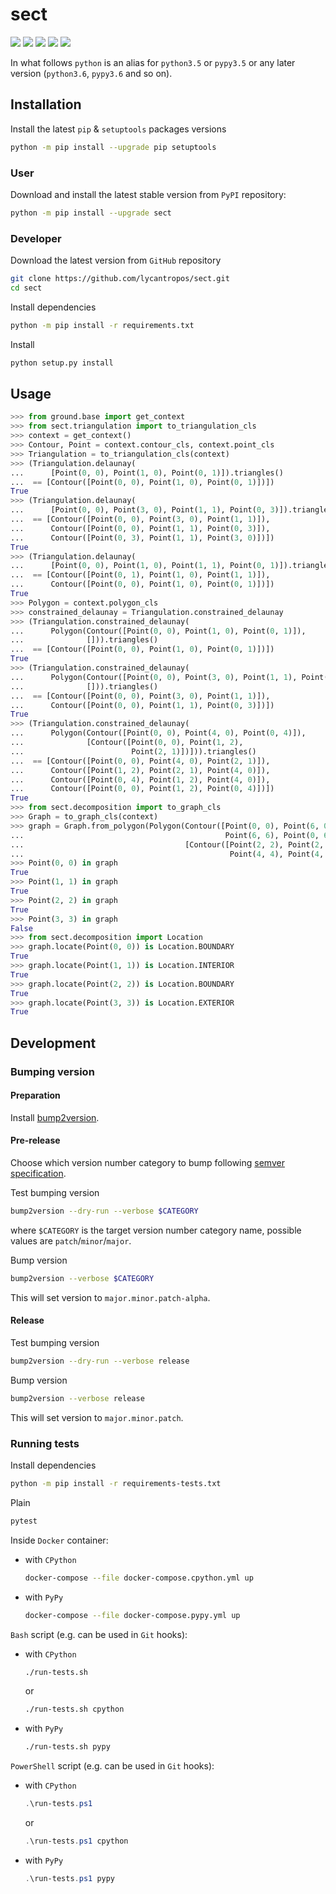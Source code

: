sect
====

[![](https://dev.azure.com/lycantropos/sect/_apis/build/status/lycantropos.sect?branchName=master)](https://dev.azure.com/lycantropos/sect/_build/latest?definitionId=23&branchName=master "Azure Pipelines")
[![](https://readthedocs.org/projects/sect/badge/?version=latest)](https://sect.readthedocs.io/en/latest "Documentation")
[![](https://codecov.io/gh/lycantropos/sect/branch/master/graph/badge.svg)](https://codecov.io/gh/lycantropos/sect "Codecov")
[![](https://img.shields.io/github/license/lycantropos/sect.svg)](https://github.com/lycantropos/sect/blob/master/LICENSE "License")
[![](https://badge.fury.io/py/sect.svg)](https://badge.fury.io/py/sect "PyPI")

In what follows `python` is an alias for `python3.5` or `pypy3.5`
or any later version (`python3.6`, `pypy3.6` and so on).

Installation
------------

Install the latest `pip` & `setuptools` packages versions
```bash
python -m pip install --upgrade pip setuptools
```

### User

Download and install the latest stable version from `PyPI` repository:
```bash
python -m pip install --upgrade sect
```

### Developer

Download the latest version from `GitHub` repository
```bash
git clone https://github.com/lycantropos/sect.git
cd sect
```

Install dependencies
```bash
python -m pip install -r requirements.txt
```

Install
```bash
python setup.py install
```

Usage
-----
```python
>>> from ground.base import get_context
>>> from sect.triangulation import to_triangulation_cls
>>> context = get_context()
>>> Contour, Point = context.contour_cls, context.point_cls
>>> Triangulation = to_triangulation_cls(context)
>>> (Triangulation.delaunay(
...      [Point(0, 0), Point(1, 0), Point(0, 1)]).triangles()
...  == [Contour([Point(0, 0), Point(1, 0), Point(0, 1)])])
True
>>> (Triangulation.delaunay(
...      [Point(0, 0), Point(3, 0), Point(1, 1), Point(0, 3)]).triangles()
...  == [Contour([Point(0, 0), Point(3, 0), Point(1, 1)]),
...      Contour([Point(0, 0), Point(1, 1), Point(0, 3)]),
...      Contour([Point(0, 3), Point(1, 1), Point(3, 0)])])
True
>>> (Triangulation.delaunay(
...      [Point(0, 0), Point(1, 0), Point(1, 1), Point(0, 1)]).triangles()
...  == [Contour([Point(0, 1), Point(1, 0), Point(1, 1)]),
...      Contour([Point(0, 0), Point(1, 0), Point(0, 1)])])
True
>>> Polygon = context.polygon_cls
>>> constrained_delaunay = Triangulation.constrained_delaunay
>>> (Triangulation.constrained_delaunay(
...      Polygon(Contour([Point(0, 0), Point(1, 0), Point(0, 1)]),
...              [])).triangles()
...  == [Contour([Point(0, 0), Point(1, 0), Point(0, 1)])])
True
>>> (Triangulation.constrained_delaunay(
...      Polygon(Contour([Point(0, 0), Point(3, 0), Point(1, 1), Point(0, 3)]),
...              [])).triangles()
...  == [Contour([Point(0, 0), Point(3, 0), Point(1, 1)]),
...      Contour([Point(0, 0), Point(1, 1), Point(0, 3)])])
True
>>> (Triangulation.constrained_delaunay(
...      Polygon(Contour([Point(0, 0), Point(4, 0), Point(0, 4)]),
...              [Contour([Point(0, 0), Point(1, 2),
...                        Point(2, 1)])])).triangles()
...  == [Contour([Point(0, 0), Point(4, 0), Point(2, 1)]),
...      Contour([Point(1, 2), Point(2, 1), Point(4, 0)]),
...      Contour([Point(0, 4), Point(1, 2), Point(4, 0)]),
...      Contour([Point(0, 0), Point(1, 2), Point(0, 4)])])
True
>>> from sect.decomposition import to_graph_cls
>>> Graph = to_graph_cls(context)
>>> graph = Graph.from_polygon(Polygon(Contour([Point(0, 0), Point(6, 0),
...                                             Point(6, 6), Point(0, 6)]),
...                                    [Contour([Point(2, 2), Point(2, 4),
...                                              Point(4, 4), Point(4, 2)])]))
>>> Point(0, 0) in graph
True
>>> Point(1, 1) in graph
True
>>> Point(2, 2) in graph
True
>>> Point(3, 3) in graph
False
>>> from sect.decomposition import Location
>>> graph.locate(Point(0, 0)) is Location.BOUNDARY
True
>>> graph.locate(Point(1, 1)) is Location.INTERIOR
True
>>> graph.locate(Point(2, 2)) is Location.BOUNDARY
True
>>> graph.locate(Point(3, 3)) is Location.EXTERIOR
True

```

Development
-----------

### Bumping version

#### Preparation

Install
[bump2version](https://github.com/c4urself/bump2version#installation).

#### Pre-release

Choose which version number category to bump following [semver
specification](http://semver.org/).

Test bumping version
```bash
bump2version --dry-run --verbose $CATEGORY
```

where `$CATEGORY` is the target version number category name, possible
values are `patch`/`minor`/`major`.

Bump version
```bash
bump2version --verbose $CATEGORY
```

This will set version to `major.minor.patch-alpha`. 

#### Release

Test bumping version
```bash
bump2version --dry-run --verbose release
```

Bump version
```bash
bump2version --verbose release
```

This will set version to `major.minor.patch`.

### Running tests

Install dependencies
```bash
python -m pip install -r requirements-tests.txt
```

Plain
```bash
pytest
```

Inside `Docker` container:
- with `CPython`
  ```bash
  docker-compose --file docker-compose.cpython.yml up
  ```
- with `PyPy`
  ```bash
  docker-compose --file docker-compose.pypy.yml up
  ```

`Bash` script (e.g. can be used in `Git` hooks):
- with `CPython`
  ```bash
  ./run-tests.sh
  ```
  or
  ```bash
  ./run-tests.sh cpython
  ```

- with `PyPy`
  ```bash
  ./run-tests.sh pypy
  ```

`PowerShell` script (e.g. can be used in `Git` hooks):
- with `CPython`
  ```powershell
  .\run-tests.ps1
  ```
  or
  ```powershell
  .\run-tests.ps1 cpython
  ```
- with `PyPy`
  ```powershell
  .\run-tests.ps1 pypy
  ```
